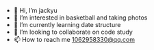 - 👋 Hi, I’m jackyu
- 👀 I’m interested in basketball and taking photos
- 🌱 I’m currently learning date structure
- 💞️ I’m looking to collaborate on code study
- 📫 How to reach me 1062958330@qq.com

<!---
jackyu518/jackyu518 is a ✨ special ✨ repository because its `README.md` (this file) appears on your GitHub profile.
You can click the Preview link to take a look at your changes.
--->
